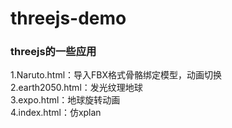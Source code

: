 # threejs-demo
### threejs的一些应用<br>
1.Naruto.html：导入FBX格式骨骼绑定模型，动画切换<br>
2.earth2050.html：发光纹理地球<br>
3.expo.html：地球旋转动画<br>
4.index.html：仿xplan
